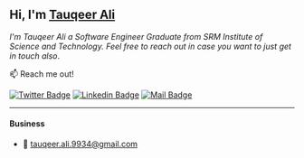 ## Hi, I'm [Tauqeer Ali](https://tauqeerali1.github.io/)


*I'm Tauqeer Ali a Software Engineer Graduate from SRM Institute of Science and Technology. Feel free to reach out in case you want to just get in touch also*.

:mailbox: Reach me out!

[![Twitter Badge](https://img.shields.io/badge/-@Twitter-1ca0f1?style=flat&labelColor=1ca0f1&logo=twitter&logoColor=white&link=https://twitter.com/tauqeerali01)](https://twitter.com/tauqeerali01)  [![Linkedin Badge](https://img.shields.io/badge/-Linkedin-0e76a8?style=flat&labelColor=0e76a8&logo=linkedin&logoColor=white)](https://www.linkedin.com/in/tauqeerali/) [![Mail Badge](https://img.shields.io/badge/-Instagram-e84393?style=flat&labelColor=e84393&logo=instagram&logoColor=white)](https://www.instagram.com/___tauqeer_ali___/)

---


#### Business
- :email: [tauqeer.ali.9934@gmail.com](tauqeer.ali.9934@gmail.com)



</details>
</details>




